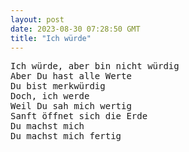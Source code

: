 ```yaml
---
layout: post
date: 2023-08-30 07:28:50 GMT
title: "Ich würde"
---
```

<pre>
Ich würde, aber bin nicht würdig
Aber Du hast alle Werte
Du bist merkwürdig
Doch, ich werde
Weil Du sah mich wertig
Sanft öffnet sich die Erde
Du machst mich 
Du machst mich fertig
</pre>
